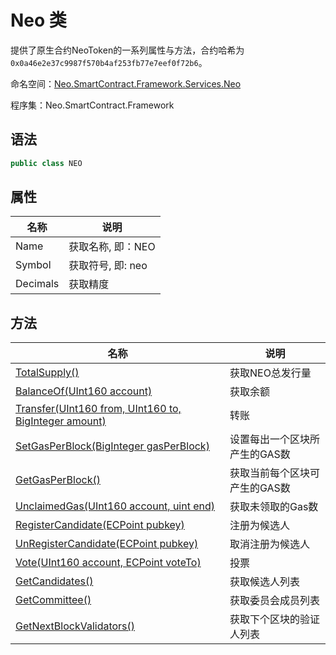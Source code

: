# Neo 类

提供了原生合约NeoToken的一系列属性与方法，合约哈希为`0x0a46e2e37c9987f570b4af253fb77e7eef0f72b6`。

命名空间：[Neo.SmartContract.Framework.Services.Neo](../neo.md)

程序集：Neo.SmartContract.Framework

## 语法

```c#
public class NEO
```

## 属性

| 名称              | 说明                                                         |
| ----------------- | ------------------------------------------------------------ |
| Name              | 获取名称, 即：NEO                                             |
| Symbol           | 获取符号, 即: neo                                           |
| Decimals          | 获取精度                                   |

## 方法

| 名称                                                         | 说明                                                         |
| ------------------------------------------------------------ | ------------------------------------------------------------ |
| [TotalSupply()](Neo/TotalSupply.md)          | 获取NEO总发行量                                     |
| [BalanceOf(UInt160 account)](Neo/BalanceOf.md)             | 获取余额                                       |
| [Transfer(UInt160 from, UInt160 to, BigInteger amount)](Neo/Transfer.md) | 转账                                     |
| [SetGasPerBlock(BigInteger gasPerBlock)](Neo/SetGasPerBlock.md)            | 设置每出一个区块所产生的GAS数                                     |
| [GetGasPerBlock()](Neo/GetGasPerBlock.md)           | 获取当前每个区块可产生的GAS数                                   |
| [UnclaimedGas(UInt160 account, uint end)](Neo/UnclaimedGas.md)            | 获取未领取的Gas数                                   |
| [RegisterCandidate(ECPoint pubkey)](Neo/RegisterCandidate.md)            | 注册为候选人                                  |
| [UnRegisterCandidate(ECPoint pubkey)](Neo/UnRegisterCandidate.md)            | 取消注册为候选人                                     |
| [Vote(UInt160 account, ECPoint voteTo)](Neo/Vote.md)            | 投票                                 |
| [GetCandidates()](Neo/GetCandidates.md)         | 获取候选人列表                               |
| [GetCommittee()](Neo/GetCommittee.md)            | 获取委员会成员列表                                   |
| [GetNextBlockValidators()](Neo/GetNextBlockValidators.md)           | 获取下个区块的验证人列表                                   |
